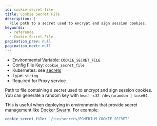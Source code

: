 ```yaml
---
id: cookie-secret-file
title: Cookie Secret File
description: |
  File path to a secret used to encrypt and sign session cookies.
keywords:
  - reference
  - Cookie Secret File
pagination_prev: null
pagination_next: null
---
```


- Environmental Variable: `COOKIE_SECRET_FILE`
- Config File Key: `cookie_secret_file`
- Kubernetes: see [secrets](/docs/deploying/k8s/reference#spec)
- Type: `string`
- Required for Proxy service

Path to file containing a secret used to encrypt and sign session cookies. You can generate a random key with `head -c32 /dev/urandom | base64`.

This is useful when deploying in environments that provide secret management like [Docker Swarm](https://docs.docker.com/engine/swarm/secrets/). For example:

```yaml
cookie_secret_file: '/run/secrets/POMERIUM_COOKIE_SECRET'
```
